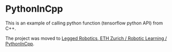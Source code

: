 # PythonInCpp

This is an example of calling python function (tensorflow python API) from C++. 

The project was moved to [Legged Robotics, ETH Zurich / Robotic Learning / PythonInCpp](https://bitbucket.org/leggedrobotics/pythonincpp).
